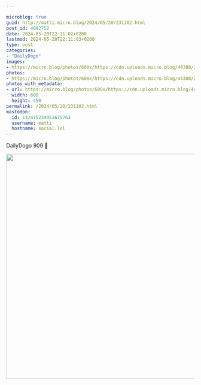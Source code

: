 ```yaml
---

microblog: true
guid: http://matti.micro.blog/2024/05/20/231102.html
post_id: 4092752
date: 2024-05-20T22:11:02+0200
lastmod: 2024-05-20T22:11:03+0200
type: post
categories:
- "DailyDogo"
images:
- https://micro.blog/photos/600x/https://cdn.uploads.micro.blog/44388/2024/eaa2e01864d14602a42caa2cc89dcbe3.jpg
photos:
- https://micro.blog/photos/600x/https://cdn.uploads.micro.blog/44388/2024/eaa2e01864d14602a42caa2cc89dcbe3.jpg
photos_with_metadata:
- url: https://micro.blog/photos/600x/https://cdn.uploads.micro.blog/44388/2024/eaa2e01864d14602a42caa2cc89dcbe3.jpg
  width: 600
  height: 450
permalink: /2024/05/20/231102.html
mastodon:
  id: 112475234951675763
  username: matti
  hostname: social.lol
---
```

DailyDogo 909 🐶

<img src="/media/uploads/2024/eaa2e01864d14602a42caa2cc89dcbe3.jpg" width="600" alt="" />
